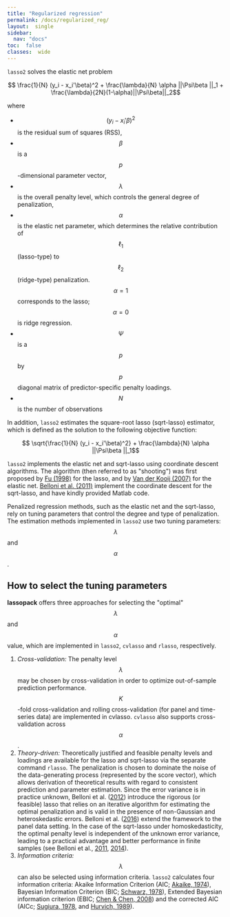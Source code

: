 ```yaml
---
title: "Regularized regression"
permalink: /docs/regularized_reg/
layout:  single
sidebar:
  nav: "docs"
toc:  false
classes:  wide
---
```


<script type="text/javascript" async
  src="https://cdn.mathjax.org/mathjax/latest/MathJax.js?config=TeX-MML-AM_CHTML">
</script>

`lasso2` solves the elastic net problem

$$ \frac{1}{N} (y_i - x_i'\beta)^2 + \frac{\lambda}{N} \alpha ||\Psi\beta ||_1 + 	\frac{\lambda}{2N}(1-\alpha)||\Psi\beta||_2$$

where
- $$(y_i - x_i'\beta)^2$$ is the residual sum of squares (RSS),
- $$\beta$$ is a $$p$$-dimensional parameter vector,
- $$\lambda$$ is the overall penalty level, which controls the general degree of penalization,
- $$\alpha$$ is the elastic net parameter, which determines the relative contribution of $$\ell_1$$ (lasso-type) to $$\ell_2$$  (ridge-type) penalization. $$\alpha=1$$ corresponds to the lasso; $$\alpha=0$$ is ridge regression.
- $$\Psi$$ is a $$p$$ by $$p$$ diagonal matrix of predictor-specific penalty loadings. 
- $$N$$ is the number of observations

In addition, `lasso2` estimates the square-root lasso (sqrt-lasso) estimator,
which is defined as the solution to the following objective function:

$$ \sqrt{\frac{1}{N} (y_i - x_i'\beta)^2} + \frac{\lambda}{N} \alpha ||\Psi\beta ||_1$$

`lasso2` implements the elastic net and sqrt-lasso using coordinate descent algorithms.  The algorithm (then
referred to as "shooting") was first proposed by [Fu (1998)](https://doi.org/10.2307/1390712) for the lasso, and by [Van der Kooij (2007)](http://hdl.handle.net/1887/12096) for the elastic net.  [Belloni et al. (2011)](https://doi.org/10.1093/biomet/asr043) implement the coordinate descent for the sqrt-lasso, and have kindly provided  Matlab code.

Penalized regression methods, such as the elastic net and the sqrt-lasso, rely on tuning parameters that control
the degree and type of penalization.  The estimation methods implemented in `lasso2` use two tuning parameters:
$$\lambda$$ and $$\alpha$$.   

## How to select the tuning parameters

**lassopack** offers three approaches for selecting the "optimal" $$\lambda$$ and $$\alpha$$ value, which are implemented in `lasso2`, `cvlasso` and `rlasso`, respectively.

1. _Cross-validation:_ The penalty level $$\lambda$$ may be chosen by cross-validation in order to optimize out-of-sample prediction
    performance.  $$K$$-fold cross-validation and rolling cross-validation (for panel and time-series data) are
    implemented in cvlasso.  `cvlasso` also supports cross-validation across $$\alpha$$. 
2. _Theory-driven:_ Theoretically justified and feasible penalty levels and loadings are available for the lasso and sqrt-lasso via the separate command `rlasso`.  The penalization is chosen to dominate the noise of the data-generating process
    (represented by the score vector), which allows derivation of theoretical results with regard to consistent
    prediction and parameter estimation.  Since the error variance is in practice unknown, Belloni et al. ([2012](https://doi.org/10.3982/ECTA9626))
    introduce the rigorous (or feasible) lasso that relies on an iterative algorithm for estimating the optimal
    penalization and is valid in the presence of non-Gaussian and heteroskedastic errors.  Belloni et al. ([2016](https://doi.org/10.1080/07350015.2015.1102733)) extend the framework to the panel data setting.  In the case of the sqrt-lasso under homoskedasticity, the optimal penalty level is independent of the unknown error variance, leading to a practical advantage and better performance in finite samples (see Belloni et al., [2011](https://doi.org/10.1214/14-AOS1204), [2014](https://doi.org/10.1093/restud/rdt044)). 
3. _Information criteria:_ $$\lambda$$ can also be selected using information criteria.  `lasso2` calculates four information criteria:  Akaike
    Information Criterion (AIC; [Akaike, 1974](https://doi.org/10.1109/TAC.1974.1100705)), Bayesian Information Criterion (BIC; [Schwarz, 1978](https://doi.org/10.1214/aos/1176344136)), Extended Bayesian
    information criterion (EBIC; [Chen & Chen, 2008](https://doi.org/10.1093/biomet/asn034)) and the corrected AIC (AICc; [Sugiura, 1978](http://doi.org/10.1080/03610927808827599), and [Hurvich, 1989](http://doi.org/10.1093/biomet/76.2.297)).


